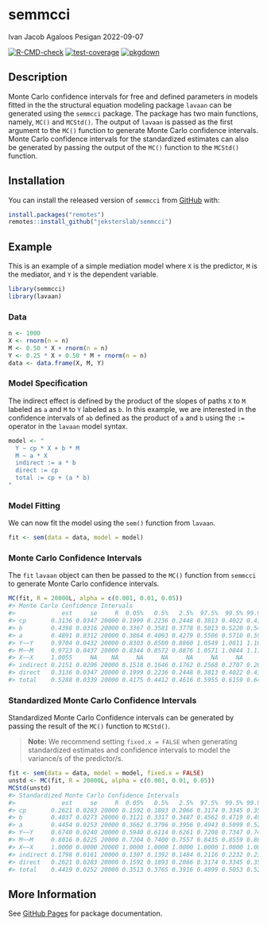 semmcci
================
Ivan Jacob Agaloos Pesigan
2022-09-07

<!-- README.md is generated from README.Rmd. Please edit that file -->
<!-- badges: start -->

[![R-CMD-check](https://github.com/jeksterslab/semmcci/workflows/R-CMD-check/badge.svg)](https://github.com/jeksterslab/semmcci/actions)
[![test-coverage](https://github.com/jeksterslab/semmcci/actions/workflows/test-coverage.yaml/badge.svg)](https://github.com/jeksterslab/semmcci/actions/workflows/test-coverage.yaml)
[![pkgdown](https://github.com/jeksterslab/semmcci/actions/workflows/pkgdown.yaml/badge.svg)](https://github.com/jeksterslab/semmcci/actions/workflows/pkgdown.yaml)
<!-- badges: end -->

## Description

Monte Carlo confidence intervals for free and defined parameters in
models fitted in the the structural equation modeling package `lavaan`
can be generated using the `semmcci` package. The package has two main
functions, namely, `MC()` and `MCStd()`. The output of `lavaan` is
passed as the first argument to the `MC()` function to generate Monte
Carlo confidence intervals. Monte Carlo confidence intervals for the
standardized estimates can also be generated by passing the output of
the `MC()` function to the `MCStd()` function.

## Installation

You can install the released version of `semmcci` from
[GitHub](https://github.com/jeksterslab/semmcci) with:

``` r
install.packages("remotes")
remotes::install_github("jeksterslab/semmcci")
```

## Example

This is an example of a simple mediation model where `X` is the
predictor, `M` is the mediator, and `Y` is the dependent variable.

``` r
library(semmcci)
library(lavaan)
```

### Data

``` r
n <- 1000
X <- rnorm(n = n)
M <- 0.50 * X + rnorm(n = n)
Y <- 0.25 * X + 0.50 * M + rnorm(n = n)
data <- data.frame(X, M, Y)
```

### Model Specification

The indirect effect is defined by the product of the slopes of paths `X`
to `M` labeled as `a` and `M` to `Y` labeled as `b`. In this example, we
are interested in the confidence intervals of `ab` defined as the
product of `a` and `b` using the `:=` operator in the `lavaan` model
syntax.

``` r
model <- "
  Y ~ cp * X + b * M
  M ~ a * X
  indirect := a * b
  direct := cp
  total := cp + (a * b)
"
```

### Model Fitting

We can now fit the model using the `sem()` function from `lavaan`.

``` r
fit <- sem(data = data, model = model)
```

### Monte Carlo Confidence Intervals

The `fit` `lavaan` object can then be passed to the `MC()` function from
`semmcci` to generate Monte Carlo confidence intervals.

``` r
MC(fit, R = 20000L, alpha = c(0.001, 0.01, 0.05))
#> Monte Carlo Confidence Intervals
#>             est     se     R  0.05%   0.5%   2.5%  97.5%  99.5% 99.95%
#> cp       0.3136 0.0347 20000 0.1999 0.2236 0.2448 0.3813 0.4022 0.4197
#> b        0.4398 0.0316 20000 0.3367 0.3581 0.3778 0.5013 0.5220 0.5433
#> a        0.4891 0.0312 20000 0.3864 0.4093 0.4279 0.5506 0.5710 0.5947
#> Y~~Y     0.9704 0.0432 20000 0.8303 0.8580 0.8860 1.0549 1.0811 1.1082
#> M~~M     0.9723 0.0437 20000 0.8344 0.8572 0.8876 1.0571 1.0844 1.1189
#> X~~X     1.0055     NA    NA     NA     NA     NA     NA     NA     NA
#> indirect 0.2151 0.0206 20000 0.1518 0.1646 0.1762 0.2568 0.2707 0.2894
#> direct   0.3136 0.0347 20000 0.1999 0.2236 0.2448 0.3813 0.4022 0.4197
#> total    0.5288 0.0339 20000 0.4175 0.4412 0.4616 0.5955 0.6159 0.6406
```

### Standardized Monte Carlo Confidence Intervals

Standardized Monte Carlo Confidence intervals can be generated by
passing the result of the `MC()` function to `MCStd()`.

> **Note:** We recommend setting `fixed.x = FALSE` when generating
> standardized estimates and confidence intervals to model the
> variance/s of the predictor/s.

``` r
fit <- sem(data = data, model = model, fixed.x = FALSE)
unstd <- MC(fit, R = 20000L, alpha = c(0.001, 0.01, 0.05))
MCStd(unstd)
#> Standardized Monte Carlo Confidence Intervals
#>             est     se     R  0.05%   0.5%   2.5%  97.5%  99.5% 99.95%
#> cp       0.2621 0.0283 20000 0.1592 0.1893 0.2066 0.3174 0.3345 0.3550
#> b        0.4037 0.0273 20000 0.3121 0.3317 0.3487 0.4562 0.4719 0.4915
#> a        0.4454 0.0253 20000 0.3662 0.3796 0.3956 0.4943 0.5099 0.5287
#> Y~~Y     0.6740 0.0240 20000 0.5940 0.6114 0.6261 0.7208 0.7347 0.7496
#> M~~M     0.8016 0.0225 20000 0.7204 0.7400 0.7557 0.8435 0.8559 0.8659
#> X~~X     1.0000 0.0000 20000 1.0000 1.0000 1.0000 1.0000 1.0000 1.0000
#> indirect 0.1798 0.0161 20000 0.1307 0.1392 0.1484 0.2116 0.2232 0.2359
#> direct   0.2621 0.0283 20000 0.1592 0.1893 0.2066 0.3174 0.3345 0.3550
#> total    0.4419 0.0252 20000 0.3513 0.3765 0.3916 0.4899 0.5053 0.5227
```

## More Information

See [GitHub Pages](https://jeksterslab.github.io/semmcci/index.html) for
package documentation.
